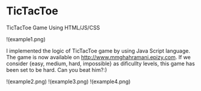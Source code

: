 # TicTacToe
TicTacToe Game Using HTML/JS/CSS

!(example1.png)

I implemented the logic of TicTacToe game by using Java Script language. The game is now available on 
http://www.mmghahramani.epizy.com. If we consider {easy, medium, hard, impossible} as dificullty levels, this game has been set to be hard. Can you beat him?:) 

!(example2.png)
!(example3.png)
!(example4.png)
